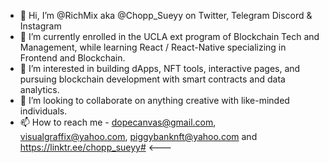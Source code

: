 - 👋 Hi, I’m @RichMix aka @Chopp_Sueyy on Twitter, Telegram Discord & Instagram
- 🌱 I’m currently enrolled in the UCLA ext program of Blockchain Tech and Management, while learning React / React-Native specializing in Frontend and Blockchain.
- 👀 I’m interested in building dApps, NFT tools, interactive pages, and pursuing blockchain development with smart contracts and data analytics.
- 💞️ I’m looking to collaborate on anything creative with like-minded individuals.
- 📫 How to reach me - dopecanvas@gmail.com, visualgraffix@yahoo.com, piggybanknft@yahoo.com and https://linktr.ee/chopp_sueyy# <---

